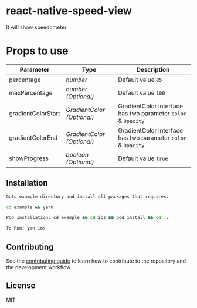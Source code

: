 # react-native-speed-view

It will show speedometer.


# Props to use
| Parameter | Type | Description
| ------    | ------ | ------ |
| percentage | _number_ | Default value `85` |
| maxPercentage | _number (Optional)_ | Default value `100` |
| gradientColorStart | _GradientColor (Optional)_ | GradientColor interface has two parameter `color` & `Opacity`|
| gradientColorEnd | _GradientColor (Optional)_ | GradientColor interface has two parameter `color` & `Opacity`|
| showProgress | _boolean (Optional)_ | Default value `true` |


## Installation

```sh
Goto example directory and install all packages that requires.

cd example && yarn

Pod Installation: cd example && cd ios && pod install && cd ..

To Run: yan ios
```

## Contributing

See the [contributing guide](CONTRIBUTING.md) to learn how to contribute to the repository and the development workflow.

## License

MIT
